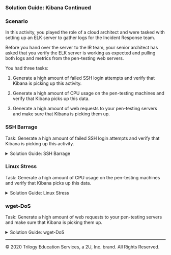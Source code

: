 ### Solution Guide: Kibana Continued

### Scenario 

In this activity, you played the role of a cloud architect and were tasked with setting up an ELK server to gather logs for the Incident Response team.

Before you hand over the server to the IR team, your senior architect has asked that you verify the ELK server is working as expected and pulling both logs and metrics from the pen-testing web servers.

You had three tasks: 

1. Generate a high amount of failed SSH login attempts and verify that Kibana is picking up this activity.

2. Generate a high amount of CPU usage on the pen-testing machines and verify that Kibana picks up this data.

3. Generate a high amount of web requests to your pen-testing servers and make sure that Kibana is picking them up.

### SSH Barrage

Task: Generate a high amount of failed SSH login attempts and verify that Kibana is picking up this activity.

<details>
<summary> Solution Guide: SSH Barrage </summary>

<br>

### SSH Barrage Solutions

1. Start by logging into your jump-box. 

	- Run: `ssh username@ip.of.web.vm`

	- You should receive an error:

		```bash
		sysadmin@Jump-Box-Provisioner:~$ ssh sysadmin@10.0.0.5
		sysadmin@10.0.0.5: Permission denied (publickey).
		```

	- This error was also logged and sent to Kibana. 

2.  Run the failed SSH command in a loop to generate failed login log entries.

    ```bash
    # Creates 1000 login attempts on the 10.0.0.5 server.
    sysadmin@Jump-Box-Provisioner:~$ for i in {1..1000}; do ssh sysadmin@10.0.0.5; done
    ```

    - Syntax Breakdown:
        - `for` begins the for loop.
        - `i in` creates a variable named `i` that will hold each number `in` our list.
        - `{1..1000}` creates a list of 1000 numbers, each of which will be given to our `i` variable.
        - `;` separates the portions of our `for` loop when written on one line.
        - `do` indicates the action taken each loop.
        - `ssh sysadmin@10.0.0.5` is the command run by `do`.
        - `;` separates the portions of our for loop when it's written on one line.
        - `done` closes the `for` loop.



3. Search through the logs in Kibana to locate your generated failed login attempts.

    ```bash
    # IMPORTANT: This loop will continue to run until you stop it using `CTRL + C` 
    # It will create thousands of login attempts on the 10.0.0.5 server.
    sysadmin@Jump-Box-Provisioner:~$ while true; do ssh sysadmin@10.0.0.5; done
    ```

    - Syntax Breakdown:
        - `while` begins the while loop.
        - `true` will always be equal to `true` so this loop will never stop, unless you force quit it.
        - `;` separates the portions of our `while` loop when it's written on one line.
        - `do` indicates the action taken each loop.
        - `ssh sysadmin@10.0.0.5` is the command run by `do`.
        - `;` separates the portions of our `for` loop when it's written on one line.
        - `done` closes the `for` loop.

    - Search through the logs in Kibana to locate your generated failed login attempts.

    - You should find a section of logs that look like this:

        ![](./Images/Log-Auth.png)

4. **Bonus**: Create a nested loop that generates SSH login attempts across all 3 of your VM's.


    ```bash
    sysadmin@Jump-Box-Provisioner:~$ while true; do for i in {5..7}; do ssh sysadmin@10.0.0.$i; done; done
    ```
     - **Important:** This loop will continue to run until you stop it using `CTRL + C` and will create thousands of login attempts.

     - Syntax Breakdown:
        - `i in` creates a variable named `i` that will hold each number `in` our list.
        - `{5..7}` creates a list of numbers (5, 6 and 7), each of which will be given to our `i` variable.
        - `do` indicates the action taken each loop.
        - `ssh sysadmin@10.0.0.$i` is the command run by `do`. It is passing in the `$i` variable so the `wget` command will be run on each server.


     - Note that the brace expansion (`{5..7}`) will only work if the IP addresses of your servers end in `5`, `6`, or `7`. If their IP numbers are not in sequence, we can list them explicitly:

	```bash
	# Note `for i in 5 8 12`
	sysadmin@Jump-Box-Provisioner:~$ while true; do for i in 5 8 12; do ssh sysadmin@10.0.0.$i; done; done
	```

    - **Note**: This loop will continue to run until you stop it using `CTRL + C` and will create thousands of login attempts.



</details>

### Linux Stress

Task: Generate a high amount of CPU usage on the pen-testing machines and verify that Kibana picks up this data.

<details>

<summary> Solution Guide: Linux Stress </summary>

<br>

### Solutions

1. From your Jump-Box, start up your `Ansible` container and attach to it.

        ```bash
        $ sudo docker container list a #to obtain the container name

        $ sudo docker start container_name

        $ sudo docker attach container_name
        ```

2. SSH from your Ansible container to one of your WebVM's.

        ```bash
        $ ssh username@ip.of.web.vm
        ```

3. Run `sudo apt install stress` to install the stress program.

4. Run `sudo stress --cpu 1` and allow stress to run for a few minutes. 

5. View the Metrics page for that VM in Kibana. 

    - Are you able to see the CPU usage increase?

    - **Answer:** Yes. Leave the stress test running and continue to refresh the Kibana metrics page for that VM. You should see a jump in CPU usage similar to the below image:

        ![](./Images/CPU-Spike.png)


6. Run the `stress` program on all three of your VMs and take screen shots of the data generated on the metrics page of Kibana.

    - **Solution:** You should be able to create screen shots similar to the below:

        ![](./Images/VM-cpu-1.png)

        ![](./Images/VM-CPU-2.png)


</details>


### wget-DoS

Task: Generate a high amount of web requests to your pen-testing servers and make sure that Kibana is picking them up.

<details>

<summary> Solution Guide: wget-DoS </summary>


1. Login to your Jump-Box

2. Run `wget ip.of.web.vm`

	```bash
	sysadmin@Jump-Box-Provisioner:~$ wget 10.0.0.5
	--2020-05-08 15:44:00--  http://10.0.0.5/
	Connecting to 10.0.0.5:80... connected.
	HTTP request sent, awaiting response... 302 Found
	Location: login.php [following]
	--2020-05-08 15:44:00--  http://10.0.0.5/login.php
	Reusing existing connection to 10.0.0.5:80.
	HTTP request sent, awaiting response... 200 OK
	Length: 1523 (1.5K) [text/html]
	Saving to: ‘index.html’

	index.html            100%[=======================>]   1.49K  --.-KB/s    in 0s      

	2020-05-08 15:44:00 (179 MB/s) - ‘index.html’ saved [1523/1523]
	```

3. Run `ls` to view the file you downloaded from your web vm to your jump-box:

	```bash
	sysadmin@Jump-Box-Provisioner:~$ ls
	index.html
	```

4. Run the `wget` command in a loop to generate a ton of web requests.
	
	- You can use a bash `for` or `while` loop, directly on the command line, just as you did with the `SSH` command.

	- **for loop:**

		```bash
		sysadmin@Jump-Box-Provisioner:~$ for i in {1..1000}; do wget 10.0.0.5; done
		```
		**Important:** This loop will create 1000 web requests on the 10.0.0.5 server and 1000 downloaded files on your jump-box.

		Syntax Breakdown:
		- `{1..1000}` creates a list of 1000 numbers, each of which will be given to our `i` variable.
		- `;` separates the portions of our `for` loop when it's written on one line.
		- `do` is what each iteration of the loop will do.
		- `do wget 10.0.0.5` is the command run by with each loop.


	- **while loop:**

		```bash
		sysadmin@Jump-Box-Provisioner:~$ while true; do wget 10.0.0.5; done
		```

		**Important:** This loop will continue to run until you stop it using `CTRL + C` and will create thousands of web requests on the 10.0.0.5 server as well as files on your jump-box.


5. Open the `Metrics` page for the web machine you attacked and answer the following questions:
	
	- Which of the VM Metrics was affected the most from this traffic?

	- **Answer:** The Load and Networking Metrics were hit:

	  ![](./Images/load-net.png)

6. **Bonus**: Notice that your `wget` loop creates a lot of duplicate files on your jump-box.

	-  Write a command to delete _all_ of these files at once.

		```bash
		sysadmin@Jump-Box-Provisioner:~$ rm *
		```

	-  Find a way to run the `wget` command without generating these extra files.
		- Look up the flag options for `wget` and find the flag that lets you choose a location to save the file it downloads. 

		**Answer:** From the man pages:

		```bash
			-O file
			--output-document=file
					The documents will not be written to the appropriate files, but all will
					be concatenated together and written to file.  If - is used as file,
					documents will be printed to standard output, disabling link conversion.
					(Use ./- to print to a file literally named -.)
		```

	- Save that file to the linux directory known as the 'void' or the directory that doesn't save anything.

		- **Answer:** The directory known as the 'void' that doesn't save anything is `/dev/null`

		- Full command: `while true; do wget 10.0.0.5 -O /dev/null; done`


7. **Bonus**:  Write a nested loop that sends your `wget` command to all 3 of your web VM's over and over.

	```bash
	sysadmin@Jump-Box-Provisioner:~$ while true; do for i in {5..7}; do wget -O /dev/null 10.0.0.$i; done; done
	```

	- **Important:** This loop will continue to run until you stop it using `CTRL + C` and will create thousands of web requests.

	- Syntax Breakdown:
		- `i in` create a variable named `i` that will hold each number `in` our list.
		- `{5..7}` creates a list of numbers, (5, 6 and 7) each of which will be given to our `i` variable.
		- `;` separates the portions of our `for` loop when it's written on one line.
		- `do wget 10.0.0.$i` is the command run by `do`. Notice that here we are passing in our `$i` variable so the `wget` command will be run on each server.
	

	- Or:

		```bash
		sysadmin@Jump-Box-Provisioner:~$ while true; do for i in 5 8 12; do wget -O /dev/null 10.0.0.$i; done; done
		```

	- **Important:** This loop will continue to run until you stop it using `CTRL + C` and will create thousands of web requests.

</details>


---

© 2020 Trilogy Education Services, a 2U, Inc. brand. All Rights Reserved.  
